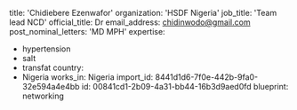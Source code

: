 title: 'Chidiebere Ezenwafor'
organization: 'HSDF Nigeria'
job_title: 'Team lead NCD'
official_title: Dr
email_address: chidinwodo@gmail.com
post_nominal_letters: 'MD MPH'
expertise:
  - hypertension
  - salt
  - transfat
country:
  - Nigeria
works_in: Nigeria
import_id: 8441d1d6-7f0e-442b-9fa0-32e594a4e4bb
id: 00841cd1-2b09-4a31-bb44-16b3d9aed0fd
blueprint: networking
